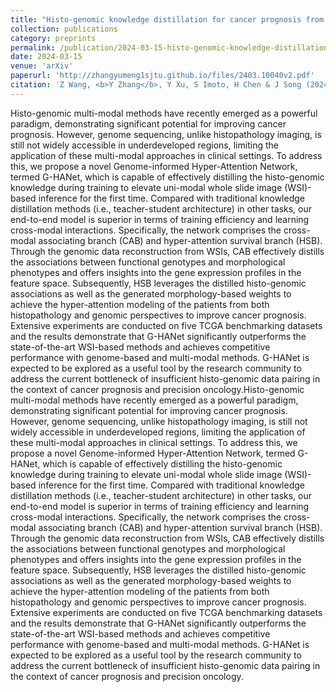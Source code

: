 ```yaml
---
title: "Histo-genomic knowledge distillation for cancer prognosis from histopathology whole slide images"
collection: publications
category: preprints
permalink: /publication/2024-03-15-histo-genomic-knowledge-distillation
date: 2024-03-15
venue: 'arXiv'
paperurl: 'http://zhangyumeng1sjtu.github.io/files/2403.10040v2.pdf'
citation: 'Z Wang, <b>Y Zhang</b>, Y Xu, S Imoto, H Chen & J Song (2024) Histo-genomic knowledge distillation for cancer prognosis from histopathology whole slide images. <i>arXiv</i>, 2403.10040.'
---
```

Histo-genomic multi-modal methods have recently emerged as a powerful paradigm, demonstrating significant potential for improving cancer prognosis. However, genome sequencing, unlike histopathology imaging, is still not widely accessible in underdeveloped regions, limiting the application of these multi-modal approaches in clinical settings. To address this, we propose a novel Genome-informed Hyper-Attention Network, termed G-HANet, which is capable of effectively distilling the histo-genomic knowledge during training to elevate uni-modal whole slide image (WSI)-based inference for the first time. Compared with traditional knowledge distillation methods (i.e., teacher-student architecture) in other tasks, our end-to-end model is superior in terms of training efficiency and learning cross-modal interactions. Specifically, the network comprises the cross-modal associating branch (CAB) and hyper-attention survival branch (HSB). Through the genomic data reconstruction from WSIs, CAB effectively distills the associations between functional genotypes and morphological phenotypes and offers insights into the gene expression profiles in the feature space. Subsequently, HSB leverages the distilled histo-genomic associations as well as the generated morphology-based weights to achieve the hyper-attention modeling of the patients from both histopathology and genomic perspectives to improve cancer prognosis. Extensive experiments are conducted on five TCGA benchmarking datasets and the results demonstrate that G-HANet significantly outperforms the state-of-the-art WSI-based methods and achieves competitive performance with genome-based and multi-modal methods. G-HANet is expected to be explored as a useful tool by the research community to address the current bottleneck of insufficient histo-genomic data pairing in the context of cancer prognosis and precision oncology.Histo-genomic multi-modal methods have recently emerged as a powerful paradigm, demonstrating significant potential for improving cancer prognosis. However, genome sequencing, unlike histopathology imaging, is still not widely accessible in underdeveloped regions, limiting the application of these multi-modal approaches in clinical settings. To address this, we propose a novel Genome-informed Hyper-Attention Network, termed G-HANet, which is capable of effectively distilling the histo-genomic knowledge during training to elevate uni-modal whole slide image (WSI)-based inference for the first time. Compared with traditional knowledge distillation methods (i.e., teacher-student architecture) in other tasks, our end-to-end model is superior in terms of training efficiency and learning cross-modal interactions. Specifically, the network comprises the cross-modal associating branch (CAB) and hyper-attention survival branch (HSB). Through the genomic data reconstruction from WSIs, CAB effectively distills the associations between functional genotypes and morphological phenotypes and offers insights into the gene expression profiles in the feature space. Subsequently, HSB leverages the distilled histo-genomic associations as well as the generated morphology-based weights to achieve the hyper-attention modeling of the patients from both histopathology and genomic perspectives to improve cancer prognosis. Extensive experiments are conducted on five TCGA benchmarking datasets and the results demonstrate that G-HANet significantly outperforms the state-of-the-art WSI-based methods and achieves competitive performance with genome-based and multi-modal methods. G-HANet is expected to be explored as a useful tool by the research community to address the current bottleneck of insufficient histo-genomic data pairing in the context of cancer prognosis and precision oncology.
